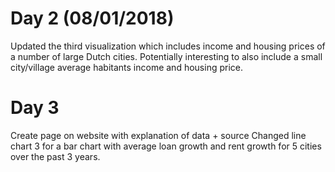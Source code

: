 # Day 2 (08/01/2018)
Updated the third visualization which includes income and housing prices of a number of large Dutch cities.
Potentially interesting to also include a small city/village average habitants income and housing price.

# Day 3
Create page on website with explanation of data + source
Changed line chart 3 for a bar chart with average loan growth and rent growth for 5 cities over the past 3 years.
